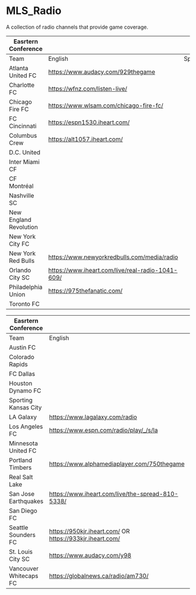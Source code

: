 # MLS_Radio
A collection of radio channels that provide game coverage.

|Easrtern Conference|||
|---|---|---|
|Team|English|Spanish|
|Atlanta United FC|https://www.audacy.com/929thegame|
|Charlotte FC|https://wfnz.com/listen-live/|
|Chicago Fire FC|https://www.wlsam.com/chicago-fire-fc/|
|FC Cincinnati|https://espn1530.iheart.com/|
|Columbus Crew|https://alt1057.iheart.com/|
|D.C. United||
|Inter Miami CF||
|CF Montréal||
|Nashville SC||
|New England Revolution||
|New York City FC||
|New York Red Bulls|https://www.newyorkredbulls.com/media/radio|
|Orlando City SC|https://www.iheart.com/live/real-radio-1041-609/|
|Philadelphia Union|https://975thefanatic.com/|
|Toronto FC||

|Easrtern Conference|||
|---|---|---|
|Team|English|Spanish|
|Austin FC||
|Colorado Rapids||
FC Dallas||
|Houston Dynamo FC||
|Sporting Kansas City||
|LA Galaxy|https://www.lagalaxy.com/radio|
|Los Angeles FC|https://www.espn.com/radio/play/_/s/la|
|Minnesota United FC||
|Portland Timbers|https://www.alphamediaplayer.com/750thegame|
|Real Salt Lake||
|San Jose Earthquakes|https://www.iheart.com/live/the-spread-810-5338/|https://tunein.com/radio/La-Kaliente-1370AM-s26855/|
|San Diego FC||
|Seattle Sounders FC|https://950kjr.iheart.com/ OR https://933kjr.iheart.com/|
|St. Louis City SC|https://www.audacy.com/y98|
|Vancouver Whitecaps FC|https://globalnews.ca/radio/am730/|
